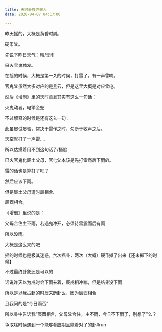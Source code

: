 ```yaml
---
title: 天时卦教你做人
date: 2020-04-07 04:17:00

---
```

<!--markdown-->昨天摇的，大概是黄昏时刻。

硬币爻。



先说下昨日天气：晴/无雨

巳火官鬼独发。

在摇的时候，大概是第一爻的时候，打雷了，有一声雷响。

官鬼爻虽然大多对应的是黑云，但是这里大概是对应雷电。

然后《增删》里的天时章里其实有这么一句话：

火鬼动者，电擎金蛇

不过解释的时候是还有这么一句：

此虽屡试屡验，常决于雷作之时，勿断于收声之后。

天空就打了一声雷....

所以估摸着用不到这句话了/捂脸

巳火官鬼化辰土父母，官化父本该是先打雷然后下雨的。

雷的话也是算打了吧？

然后应该下雨。

但是辰土父母遭时辰相合。

辰酉相合。

《增删》里说的是：

父母合住主不雨，若遇鬼冲开，必须待雷震而后有雨

所以没雨。

大概是这么来的吧

摇的时候也是极其迷惑，六次摇卦，两次（大概）硬币掉了出来【还未掷下的时候】

不过最终卦象还是可以的

话说昨天以为戌时会下雨来着，辰戌相冲嘛，但是结果没下雨

所以是以我占卦的时辰来断卦么，因为辰酉相合

且我问的是“今日雨否”

所以卦中告诉我“辰酉相合，父母爻合住，主不雨，今日不下雨了，别想了”么？

争取啥时候遇到一个能够看应期且能看对了的卦#run

